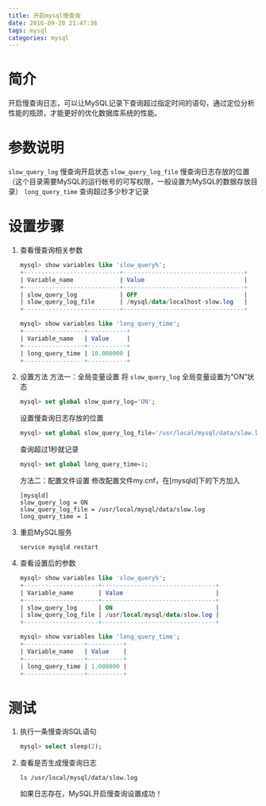 ```yaml
---
title: 开启mysql慢查询
date: 2016-09-20 21:47:38
tags: mysql
categories: mysql
---
```

# 简介
开启慢查询日志，可以让MySQL记录下查询超过指定时间的语句，通过定位分析性能的瓶颈，才能更好的优化数据库系统的性能。

# 参数说明
`slow_query_log` 慢查询开启状态
`slow_query_log_file` 慢查询日志存放的位置（这个目录需要MySQL的运行帐号的可写权限，一般设置为MySQL的数据存放目录）
`long_query_time` 查询超过多少秒才记录
<!-- more -->
# 设置步骤
1. 查看慢查询相关参数
    ````sql
    mysql> show variables like 'slow_query%';
    +---------------------------+----------------------------------+
    | Variable_name             | Value                            |
    +---------------------------+----------------------------------+
    | slow_query_log            | OFF                              |
    | slow_query_log_file       | /mysql/data/localhost-slow.log   |
    +---------------------------+----------------------------------+

    mysql> show variables like 'long_query_time';
    +-----------------+-----------+
    | Variable_name   | Value     |
    +-----------------+-----------+
    | long_query_time | 10.000000 |
    +-----------------+-----------+
    ````
2. 设置方法
    方法一：全局变量设置
    将 `slow_query_log` 全局变量设置为“ON”状态
    ````sql
    mysql> set global slow_query_log='ON'; 
    ````
    设置慢查询日志存放的位置
    ````sql
    mysql> set global slow_query_log_file='/usr/local/mysql/data/slow.log';
    ````
    查询超过1秒就记录
    ````sql
    mysql> set global long_query_time=1;
    ````
    方法二：配置文件设置
    修改配置文件my.cnf，在[mysqld]下的下方加入
    ````
    [mysqld]
    slow_query_log = ON
    slow_query_log_file = /usr/local/mysql/data/slow.log
    long_query_time = 1
    ````
3. 重启MySQL服务
    ````
    service mysqld restart
    ````
4. 查看设置后的参数
    ````sql
    mysql> show variables like 'slow_query%';
    +---------------------+--------------------------------+
    | Variable_name       | Value                          |
    +---------------------+--------------------------------+
    | slow_query_log      | ON                             |
    | slow_query_log_file | /usr/local/mysql/data/slow.log |
    +---------------------+--------------------------------+

    mysql> show variables like 'long_query_time';
    +-----------------+----------+
    | Variable_name   | Value    |
    +-----------------+----------+
    | long_query_time | 1.000000 |
    +-----------------+----------+
    ````

# 测试
1. 执行一条慢查询SQL语句
    ````sql
    mysql> select sleep(2);
    ````
2. 查看是否生成慢查询日志
    ````shell
    ls /usr/local/mysql/data/slow.log
    ````
    如果日志存在，MySQL开启慢查询设置成功！